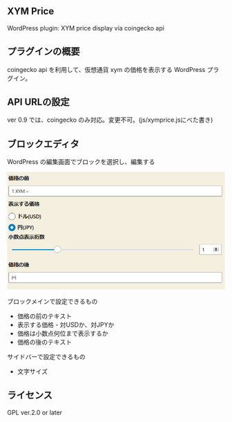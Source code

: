## XYM Price
WordPress plugin: XYM price display via coingecko api

## プラグインの概要
coingecko api を利用して、仮想通貨 xym の価格を表示する WordPress プラグイン。

## API URLの設定
ver 0.9 では、coingecko のみ対応。変更不可。(js/xymprice.jsにべた書き)

## ブロックエディタ
WordPress の編集画面でブロックを選択し、編集する

![編集画面](img/xymprice.png)

ブロックメインで設定できるもの

* 価格の前のテキスト
* 表示する価格 - 対USDか、対JPYか
* 価格は小数点何位まで表示するか
* 価格の後のテキスト

サイドバーで設定できるもの

* 文字サイズ

## ライセンス
GPL ver.2.0 or later
